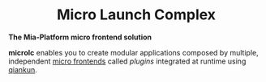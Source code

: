 <div align="center">

# Micro Launch Complex

</div>

**The Mia-Platform micro frontend solution**

**microlc** enables you to create modular applications composed by multiple, independent [micro frontends][micro-frontends]
called *plugins* integrated at runtime using [qiankun][qiankun].

[micro-frontends]: https://micro-frontends.org/
[qiankun]: https://github.com/umijs/qiankun
